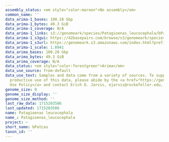 ```yaml
---
assembly_status: <em style="color:maroon">No assembly</em>
common_name: ''
data_arima-1_bases: 100.28 Gbp
data_arima-1_bytes: 49.3 GiB
data_arima-1_coverage: N/A
data_arima-1_links: s3://genomeark/species/Patagioenas_leucocephala/bPatLeu1/genomic_data/arima/<br>
data_arima-1_s3gui: https://42basepairs.com/browse/s3/genomeark/species/Patagioenas_leucocephala/bPatLeu1/genomic_data/arima/
data_arima-1_s3url: https://genomeark.s3.amazonaws.com/index.html?prefix=species/Patagioenas_leucocephala/bPatLeu1/genomic_data/arima/
data_arima-1_scale: 1.8941
data_arima_bases: 100.28 Gbp
data_arima_bytes: 49.3 GiB
data_arima_coverage: N/A
data_status: <em style="color:forestgreen">Arima</em>
data_use_source: from-default
data_use_text: Samples and data come from a variety of sources. To support fair and
  productive use of this data, please abide by the <a href="https://genome10k.soe.ucsc.edu/data-use-policies/">Data
  Use Policy</a> and contact Erich D. Jarvis, ejarvis@rockefeller.edu, with any questions.
genome_size: 0
genome_size_display: ''
genome_size_method: ''
last_raw_data: 1715203586
last_updated: 1715203586
name: Patagioenas leucocephala
name_: Patagioenas_leucocephala
project: ~
short_name: bPatLeu
taxon_id: ''
---
```

